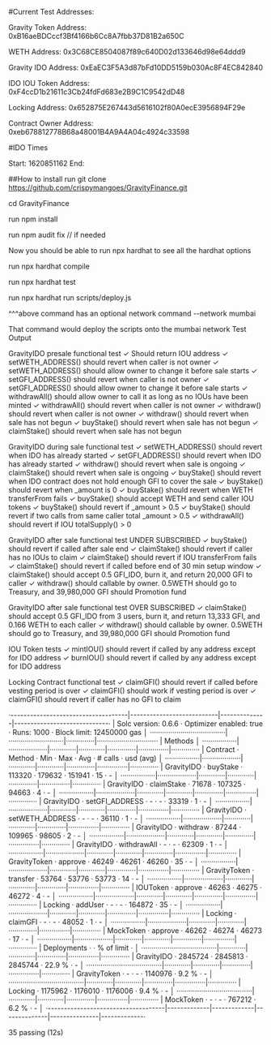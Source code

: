 #Current Test Addresses:

Gravity Token Address: 0xB16aeBDCccf3Bf4166b6Cc8A7fbb37D81B2a650C

WETH Address: 0x3C68CE8504087f89c640D02d133646d98e64ddd9

Gravity IDO Address: 0xEaEC3F5A3d87bFd10DD5159b030Ac8F4EC842840

IDO IOU Token Address:  0xF4ccD1b21611c3Cb24fdFd683e2B9C1C9542dD48

Locking Address:  0x652875E267443d5616102f80A0ecE3956894F29e

Contract Owner Address:  0xeb678812778B68a48001B4A9A4A04c4924c33598

#IDO Times

Start: 1620851162
End: 

##How to install
run git clone https://github.com/crispymangoes/GravityFinance.git

cd GravityFinance

run npm install

run npm audit fix // if needed

Now you should be able to run npx hardhat to see all the hardhat options

run npx hardhat compile

run npx hardhat test

run npx hardhat run scripts/deploy.js

^^^above command has an optional network command --network mumbai

That command would deploy the scripts onto the mumbai network
Test Output

  GravityIDO presale functional test
    ✓ Should return IOU address
    ✓ setWETH_ADDRESS() should revert when caller is not owner
    ✓ setWETH_ADDRESS() should allow owner to change it before sale starts
    ✓ setGFI_ADDRESS() should revert when caller is not owner
    ✓ setGFI_ADDRESS() should allow owner to change it before sale starts
    ✓ withdrawAll() should allow owner to call it as long as no IOUs have been minted
    ✓ withdrawAll() should revert when caller is not owner
    ✓ withdraw() should revert when caller is not owner
    ✓ withdraw() should revert when sale has not begun
    ✓ buyStake() should revert when sale has not begun
    ✓ claimStake() should revert when sale has not begun

  GravityIDO during sale functional test
    ✓ setWETH_ADDRESS() should revert when IDO has already started
    ✓ setGFI_ADDRESS() should revert when IDO has already started
    ✓ withdraw() should revert when sale is ongoing
    ✓ claimStake() should revert when sale is ongoing
    ✓ buyStake() should revert when IDO contract does not hold enough GFI to cover the sale
    ✓ buyStake() should revert when _amount is 0
    ✓ buyStake() should revert when WETH transferFrom fails
    ✓ buyStake() should accept WETH and send caller IOU tokens
    ✓ buyStake() should revert if _amount > 0.5
    ✓ buyStake() should revert if two calls from same caller total _amount > 0.5 
    ✓ withdrawAll() should revert if IOU totalSupply() > 0

  GravityIDO after sale functional test UNDER SUBSCRIBED
    ✓ buyStake() should revert if called after sale end
    ✓ claimStake() should revert if caller has no IOUs to claim
    ✓ claimStake() should revert if IOU transferFrom fails
    ✓ claimStake() should revert if called before end of 30 min setup window
    ✓ claimStake() should accept 0.5 GFI_IDO, burn it, and return 20,000 GFI to caller
    ✓ withdraw() should callable by owner. 0.5WETH should go to Treasury, and 39,980,000 GFI should Promotion fund

  GravityIDO after sale functional test OVER SUBSCRIBED
    ✓ claimStake() should accept 0.5 GFI_IDO from 3 users, burn it, and return 13,333 GFI, and 0.166 WETH to each caller
    ✓ withdraw() should callable by owner. 0.5WETH should go to Treasury, and 39,980,000 GFI should Promotion fund

  IOU Token tests
    ✓ mintIOU() should revert if called by any address except for IDO address
    ✓ burnIOU() should revert if called by any address except for IDO address

  Locking Contract functional test
    ✓ claimGFI() should revert if called before vesting period is over
    ✓ claimGFI() should work if vesting period is over
    ✓ claimGFI() should revert if caller has no GFI to claim

·------------------------------------|---------------------------|--------------|-----------------------------·
|        Solc version: 0.6.6         ·  Optimizer enabled: true  ·  Runs: 1000  ·  Block limit: 12450000 gas  │
·····································|···························|··············|······························
|  Methods                                                                                                    │
·················|···················|·············|·············|··············|···············|··············
|  Contract      ·  Method           ·  Min        ·  Max        ·  Avg         ·  # calls      ·  usd (avg)  │
·················|···················|·············|·············|··············|···············|··············
|  GravityIDO    ·  buyStake         ·     113320  ·     179632  ·      151941  ·           15  ·          -  │
·················|···················|·············|·············|··············|···············|··············
|  GravityIDO    ·  claimStake       ·      71678  ·     107325  ·       94663  ·            4  ·          -  │
·················|···················|·············|·············|··············|···············|··············
|  GravityIDO    ·  setGFI_ADDRESS   ·          -  ·          -  ·       33319  ·            1  ·          -  │
·················|···················|·············|·············|··············|···············|··············
|  GravityIDO    ·  setWETH_ADDRESS  ·          -  ·          -  ·       36110  ·            1  ·          -  │
·················|···················|·············|·············|··············|···············|··············
|  GravityIDO    ·  withdraw         ·      87244  ·     109965  ·       98605  ·            2  ·          -  │
·················|···················|·············|·············|··············|···············|··············
|  GravityIDO    ·  withdrawAll      ·          -  ·          -  ·       62309  ·            1  ·          -  │
·················|···················|·············|·············|··············|···············|··············
|  GravityToken  ·  approve          ·      46249  ·      46261  ·       46260  ·           35  ·          -  │
·················|···················|·············|·············|··············|···············|··············
|  GravityToken  ·  transfer         ·      53764  ·      53776  ·       53773  ·           14  ·          -  │
·················|···················|·············|·············|··············|···············|··············
|  IOUToken      ·  approve          ·      46263  ·      46275  ·       46272  ·            4  ·          -  │
·················|···················|·············|·············|··············|···············|··············
|  Locking       ·  addUser          ·          -  ·          -  ·      164872  ·           35  ·          -  │
·················|···················|·············|·············|··············|···············|··············
|  Locking       ·  claimGFI         ·          -  ·          -  ·       48052  ·            1  ·          -  │
·················|···················|·············|·············|··············|···············|··············
|  MockToken     ·  approve          ·      46262  ·      46274  ·       46273  ·           17  ·          -  │
·················|···················|·············|·············|··············|···············|··············
|  Deployments                       ·                                          ·  % of limit   ·             │
·····································|·············|·············|··············|···············|··············
|  GravityIDO                        ·    2845724  ·    2845813  ·     2845744  ·       22.9 %  ·          -  │
·····································|·············|·············|··············|···············|··············
|  GravityToken                      ·          -  ·          -  ·     1140976  ·        9.2 %  ·          -  │
·····································|·············|·············|··············|···············|··············
|  Locking                           ·    1175962  ·    1176010  ·     1176006  ·        9.4 %  ·          -  │
·····································|·············|·············|··············|···············|··············
|  MockToken                         ·          -  ·          -  ·      767212  ·        6.2 %  ·          -  │
·------------------------------------|-------------|-------------|--------------|---------------|-------------·

  35 passing (12s)
